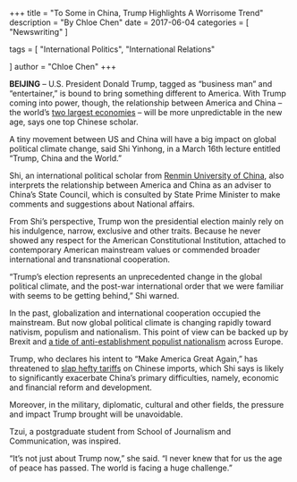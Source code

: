 +++
title = "To Some in China, Trump Highlights A Worrisome Trend"
description = "By Chloe Chen"
date = 2017-06-04
categories = [
"Newswriting"
]

tags = [
    "International Politics",
    "International Relations"

]
author = "Chloe Chen"
+++

**BEIJING** – U.S. President Donald Trump, tagged as “business man” and “entertainer,” is bound to bring something different to America. With Trump coming into power, though, the relationship between America and China – the world’s [two largest economies](https://www.theguardian.com/world/2017/mar/15/li-keqiang-warns-donald-trump-trade-war-with-china) – will be more unpredictable in the new age, says one top Chinese scholar.

A tiny movement between US and China will have a big impact on global political climate change, said Shi Yinhong, in a March 16th lecture entitled “Trump, China and the World.”

Shi, an international political scholar from [Renmin University of China](https://www.ruc.edu.cn/home1024.html), also interprets the relationship between America and China as an adviser to China’s State Council, which is consulted by State Prime Minister to make comments and suggestions about National affairs.

From Shi’s perspective, Trump won the presidential election mainly rely on his indulgence, narrow, exclusive and other traits. Because he never showed any respect for the American Constitutional Institution, attached to contemporary American mainstream values or commended broader international and transnational cooperation.

“Trump’s election represents an unprecedented change in the global political climate, and the post-war international order that we were familiar with seems to be getting behind,” Shi warned.

In the past, globalization and international cooperation occupied the mainstream. But now global political climate is changing rapidly toward nativism, populism and nationalism. This point of view can be backed up by Brexit and [a tide of anti-establishment populist nationalism](https://www.bbc.com/news/world-europe-39375966) across Europe.

Trump, who declares his intent to “Make America Great Again,” has threatened to [slap hefty tariffs](https://www.theguardian.com/world/2017/mar/15/li-keqiang-warns-donald-trump-trade-war-with-china) on Chinese imports, which Shi says is likely to significantly exacerbate China’s primary difficulties, namely, economic and financial reform and development.

Moreover, in the military, diplomatic, cultural and other fields, the pressure and impact Trump brought will be unavoidable.

Tzui, a postgraduate student from School of Journalism and Communication, was inspired.

“It’s not just about Trump now,” she said. “I never knew that for us the age of peace has passed. The world is facing a huge challenge.”